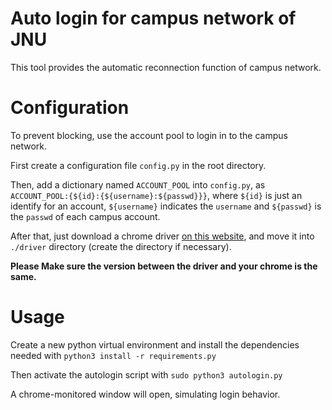 # Auto login for campus network of JNU

This tool provides the automatic reconnection function of campus network.



# Configuration
To prevent blocking, use the account pool to login in to the campus network.

First create a configuration file `config.py` in the root directory.

Then, add a dictionary named `ACCOUNT_POOL` into `config.py`, as `ACCOUNT_POOL:{${id}:{${username}:${passwd}}}`, where `${id}` is just an identify for an account, `${username}` indicates the `username` and `${passwd}` is the `passwd` of each campus account.


After that, just download a chrome driver [on this website](http://chromedriver.storage.googleapis.com/index.html), and move it into `./driver` directory (create the directory if necessary).

**Please Make sure the version between the driver and your chrome is the same.**



# Usage

Create a new python virtual environment and install the dependencies needed with `python3 install -r requirements.py`

Then activate the autologin script with `sudo python3 autologin.py`

A chrome-monitored window will open, simulating login behavior.